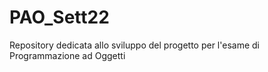 # PAO_Sett22
Repository dedicata allo sviluppo del progetto per l'esame di Programmazione ad Oggetti
